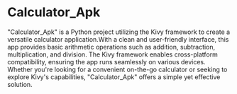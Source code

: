 # Calculator_Apk
"Calculator_Apk" is a Python project utilizing the Kivy framework to create a versatile calculator application.With a clean and user-friendly interface, this app provides basic arithmetic operations such as addition, subtraction, multiplication, and division. The Kivy framework enables cross-platform compatibility, ensuring the app runs seamlessly on various devices. Whether you're looking for a convenient on-the-go calculator or seeking to explore Kivy's capabilities, "Calculator_Apk" offers a simple yet effective solution.
